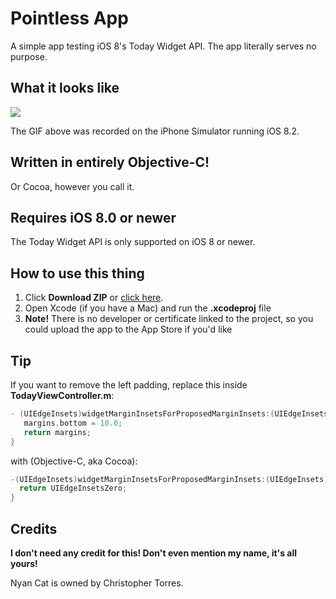 # Pointless App
A simple app testing iOS 8's Today Widget API. The app literally serves no purpose.

## What it looks like
![](http://i.imgur.com/ZcOcxwm.gif)

The GIF above was recorded on the iPhone Simulator running iOS 8.2.

## Written in entirely Objective-C!
Or Cocoa, however you call it.

## Requires iOS 8.0 or newer
The Today Widget API is only supported on iOS 8 or newer.

## How to use this thing
1. Click **Download ZIP** or [click here](https://github.com/theawesomecoder61/Pointless-App/archive/master.zip).
2. Open Xcode (if you have a Mac) and run the **.xcodeproj** file
3. **Note!** There is no developer or certificate linked to the project, so you could upload the app to the App Store if you'd like

## Tip
If you want to remove the left padding, replace this inside **TodayViewController.m**:
```objectivec
- (UIEdgeInsets)widgetMarginInsetsForProposedMarginInsets:(UIEdgeInsets)margins {
   margins.bottom = 10.0;
   return margins;
}
```
with (Objective-C, aka Cocoa):
```objectivec
-(UIEdgeInsets)widgetMarginInsetsForProposedMarginInsets:(UIEdgeInsets)defaultMa‌​rginInsets{
  return UIEdgeInsetsZero;
}
```

## Credits
**I don't need any credit for this! Don't even mention my name, it's all yours!**

Nyan Cat is owned by Christopher Torres.
